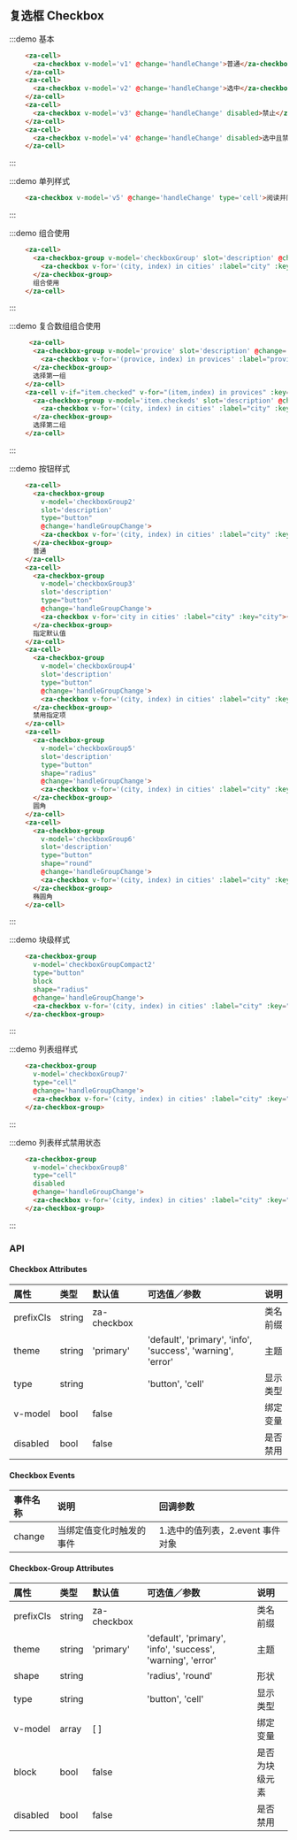 <script>
export default {
  data() {
    return {
      v1: false,
      v2: true,
      v3: false,
      v4: true,
      v5: false,
      city: null,
      cities: ['上海', '北京', '广州', '深圳'],
      provice: [],
      provices: [{
        city: '条件A',
        checked: false,
        checkeds: []
      },{
        city: '条件B',
        checked: false,
        checkeds: []
      }],
      checkboxGroup: ['上海'],
      checkboxGroup2: [],
      checkboxGroup3: ['上海', '北京'],
      checkboxGroup4: [],
      checkboxGroup5: [],
      checkboxGroup6: [],
      checkboxGroup7: [],
      checkboxGroup8: [],
      checkboxGroupCompact: [],
      checkboxGroupCompact2: [],
    }
  },
  methods: {
    handleChange(v, e) {
      console.log(v, e);
    },
    handleGroupChange(v, e){
      console.log(v, e);
    },
    handleNextGroupChange(v, e) {
      console.log(v);
      if (v.length) {
        this.provices[0].checked = true;
      } else {
        this.provices[0].checked = false;
      }
    },
    handleArrGroupChange(v, e) {
      console.log(v, e);
    },
  },
};
</script>

## 复选框 Checkbox

:::demo 基本
```html
    <za-cell>
      <za-checkbox v-model='v1' @change='handleChange'>普通</za-checkbox>
    </za-cell>
    <za-cell>
      <za-checkbox v-model='v2' @change='handleChange'>选中</za-checkbox>
    </za-cell>
    <za-cell>
      <za-checkbox v-model='v3' @change='handleChange' disabled>禁止</za-checkbox>
    </za-cell>
    <za-cell>
      <za-checkbox v-model='v4' @change='handleChange' disabled>选中且禁止</za-checkbox>
    </za-cell>
```
:::

:::demo 单列样式
```html
    <za-checkbox v-model='v5' @change='handleChange' type='cell'>阅读并同意《XXX条款》中的相关规定</za-checkbox>
```
:::

:::demo 组合使用
```html
    <za-cell>
      <za-checkbox-group v-model='checkboxGroup' slot='description' @change='handleGroupChange'>
        <za-checkbox v-for='(city, index) in cities' :label="city" :key="city"  :disabled='index === 2'>{{city}}</za-checkbox>
      </za-checkbox-group>
      组合使用
    </za-cell>
```
:::

:::demo 复合数组组合使用
```html
     <za-cell>
      <za-checkbox-group v-model='provice' slot='description' @change='handleNextGroupChange'>
        <za-checkbox v-for='(provice, index) in provices' :label="provice.city" :key="index" >{{provice.city}}</za-checkbox>
      </za-checkbox-group>
      选择第一组
    </za-cell>
    <za-cell v-if="item.checked" v-for="(item,index) in provices" :key="index">
      <za-checkbox-group v-model='item.checkeds' slot='description' @change='handleArrGroupChange'>
        <za-checkbox v-for='(city, index) in cities' :label="city" :key="city" >{{city}}</za-checkbox>
      </za-checkbox-group>
      选择第二组
    </za-cell>
```
:::

:::demo 按钮样式
```html
    <za-cell>
      <za-checkbox-group
        v-model='checkboxGroup2'
        slot='description'
        type="button"
        @change='handleGroupChange'>
        <za-checkbox v-for='(city, index) in cities' :label="city" :key="city">{{city}}</za-checkbox>
      </za-checkbox-group>
      普通
    </za-cell>
    <za-cell>
      <za-checkbox-group
        v-model='checkboxGroup3'
        slot='description'
        type="button"
        @change='handleGroupChange'>
        <za-checkbox v-for='city in cities' :label="city" :key="city">{{city}}</za-checkbox>
      </za-checkbox-group>
      指定默认值
    </za-cell>
    <za-cell>
      <za-checkbox-group
        v-model='checkboxGroup4'
        slot='description'
        type="button"
        @change='handleGroupChange'>
        <za-checkbox v-for='(city, index) in cities' :label="city" :key="city" :disabled='index === 2'>{{city}}</za-checkbox>
      </za-checkbox-group>
      禁用指定项
    </za-cell>
    <za-cell>
      <za-checkbox-group
        v-model='checkboxGroup5'
        slot='description'
        type="button"
        shape="radius"
        @change='handleGroupChange'>
        <za-checkbox v-for='(city, index) in cities' :label="city" :key="city">{{city}}</za-checkbox>
      </za-checkbox-group>
      圆角
    </za-cell>
    <za-cell>
      <za-checkbox-group
        v-model='checkboxGroup6'
        slot='description'
        type="button"
        shape="round"
        @change='handleGroupChange'>
        <za-checkbox v-for='(city, index) in cities' :label="city" :key="city">{{city}}</za-checkbox>
      </za-checkbox-group>
      椭圆角
    </za-cell>
```
:::

:::demo 块级样式
```html
    <za-checkbox-group
      v-model='checkboxGroupCompact2'
      type="button"
      block
      shape="radius"
      @change='handleGroupChange'>
      <za-checkbox v-for='(city, index) in cities' :label="city" :key="city" :disabled='index === 2'>{{city}}</za-checkbox>
    </za-checkbox-group>
```
:::

:::demo 列表组样式
```html
    <za-checkbox-group
      v-model='checkboxGroup7'
      type="cell"
      @change='handleGroupChange'>
      <za-checkbox v-for='(city, index) in cities' :label="city" :key="city" :disabled='index === 2'>{{city}}</za-checkbox>
    </za-checkbox-group>
```
:::

:::demo 列表样式禁用状态
```html
    <za-checkbox-group
      v-model='checkboxGroup8'
      type="cell"
      disabled
      @change='handleGroupChange'>
      <za-checkbox v-for='(city, index) in cities' :label="city" :key="city">{{city}}</za-checkbox>
    </za-checkbox-group>
```
:::


### API

#### Checkbox Attributes

| 属性 | 类型 | 默认值 | 可选值／参数 | 说明 |
| :--- | :--- | :--- | :--- | :--- |
| prefixCls | string | za-checkbox | | 类名前缀 |
| theme | string | 'primary' | 'default', 'primary', 'info', 'success', 'warning', 'error' | 主题 |
| type | string | | 'button', 'cell' | 显示类型 |
| v-model | bool | false | | 绑定变量 |
| disabled | bool | false | | 是否禁用 |



#### Checkbox Events
| 事件名称 | 说明 | 回调参数 |
| :--- | :--- | :--- |
| change | 当绑定值变化时触发的事件 | 1.选中的值列表，2.event 事件对象 |



#### Checkbox-Group Attributes

| 属性 | 类型 | 默认值 | 可选值／参数 | 说明 |
| :--- | :--- | :--- | :--- | :--- |
| prefixCls | string | za-checkbox | | 类名前缀 |
| theme | string | 'primary' | 'default', 'primary', 'info', 'success', 'warning', 'error' | 主题 |
| shape | string | | 'radius', 'round' | 形状 |
| type | string | | 'button', 'cell' | 显示类型 |
| v-model | array | [ ] | | 绑定变量 |
| block | bool | false | | 是否为块级元素 |
| disabled | bool | false | | 是否禁用 |